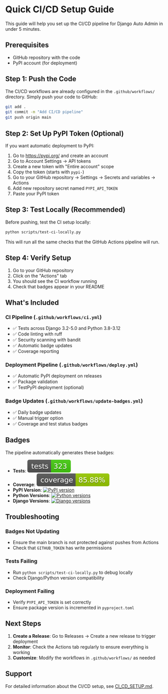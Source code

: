 # Quick CI/CD Setup Guide

This guide will help you set up the CI/CD pipeline for Django Auto Admin in under 5 minutes.

## Prerequisites

- GitHub repository with the code
- PyPI account (for deployment)

## Step 1: Push the Code

The CI/CD workflows are already configured in the `.github/workflows/` directory. Simply push your code to GitHub:

```bash
git add .
git commit -m "Add CI/CD pipeline"
git push origin main
```

## Step 2: Set Up PyPI Token (Optional)

If you want automatic deployment to PyPI:

1. Go to https://pypi.org/ and create an account
2. Go to Account Settings → API tokens
3. Create a new token with "Entire account" scope
4. Copy the token (starts with `pypi-`)
5. Go to your GitHub repository → Settings → Secrets and variables → Actions
6. Add new repository secret named `PYPI_API_TOKEN`
7. Paste your PyPI token

## Step 3: Test Locally (Recommended)

Before pushing, test the CI setup locally:

```bash
python scripts/test-ci-locally.py
```

This will run all the same checks that the GitHub Actions pipeline will run.

## Step 4: Verify Setup

1. Go to your GitHub repository
2. Click on the "Actions" tab
3. You should see the CI workflow running
4. Check that badges appear in your README

## What's Included

### CI Pipeline (`.github/workflows/ci.yml`)
- ✅ Tests across Django 3.2-5.0 and Python 3.8-3.12
- ✅ Code linting with ruff
- ✅ Security scanning with bandit
- ✅ Automatic badge updates
- ✅ Coverage reporting

### Deployment Pipeline (`.github/workflows/deploy.yml`)
- ✅ Automatic PyPI deployment on releases
- ✅ Package validation
- ✅ TestPyPI deployment (optional)

### Badge Updates (`.github/workflows/update-badges.yml`)
- ✅ Daily badge updates
- ✅ Manual trigger option
- ✅ Coverage and test status badges

## Badges

The pipeline automatically generates these badges:

- **Tests**: ![Tests](.github/badges/tests-badge.svg)
- **Coverage**: ![Coverage](.github/badges/coverage-badge.svg)
- **PyPI Version**: [![PyPI version](https://badge.fury.io/py/django-admin-magic.svg)](https://badge.fury.io/py/django-admin-magic)
- **Python Versions**: [![Python versions](https://img.shields.io/pypi/pyversions/django-admin-magic.svg)](https://pypi.org/project/django-admin-magic/)
- **Django Versions**: [![Django versions](https://img.shields.io/pypi/djversions/django-admin-magic.svg)](https://pypi.org/project/django-admin-magic/)

## Troubleshooting

### Badges Not Updating
- Ensure the main branch is not protected against pushes from Actions
- Check that `GITHUB_TOKEN` has write permissions

### Tests Failing
- Run `python scripts/test-ci-locally.py` to debug locally
- Check Django/Python version compatibility

### Deployment Failing
- Verify `PYPI_API_TOKEN` is set correctly
- Ensure package version is incremented in `pyproject.toml`

## Next Steps

1. **Create a Release**: Go to Releases → Create a new release to trigger deployment
2. **Monitor**: Check the Actions tab regularly to ensure everything is working
3. **Customize**: Modify the workflows in `.github/workflows/` as needed

## Support

For detailed information about the CI/CD setup, see [CI_CD_SETUP.md](CI_CD_SETUP.md). 